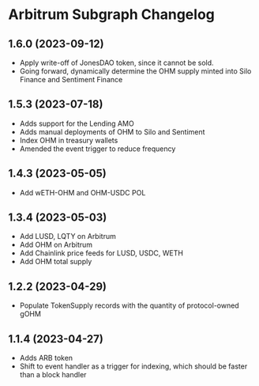 # Arbitrum Subgraph Changelog

## 1.6.0 (2023-09-12)

- Apply write-off of JonesDAO token, since it cannot be sold.
- Going forward, dynamically determine the OHM supply minted into Silo Finance and Sentiment Finance

## 1.5.3 (2023-07-18)

- Adds support for the Lending AMO
- Adds manual deployments of OHM to Silo and Sentiment
- Index OHM in treasury wallets
- Amended the event trigger to reduce frequency

## 1.4.3 (2023-05-05)

- Add wETH-OHM and OHM-USDC POL

## 1.3.4 (2023-05-03)

- Add LUSD, LQTY on Arbitrum
- Add OHM on Arbitrum
- Add Chainlink price feeds for LUSD, USDC, WETH
- Add OHM total supply

## 1.2.2 (2023-04-29)

- Populate TokenSupply records with the quantity of protocol-owned gOHM

## 1.1.4 (2023-04-27)

- Adds ARB token
- Shift to event handler as a trigger for indexing, which should be faster than a block handler
